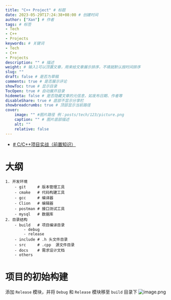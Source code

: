 ```yaml
---
title: "C++ Project" # 标题
date: 2023-05-29T17:24:38+08:00 # 创建时间
author: ["Xan"] # 作者
tags: # 标签
- Tech 
- C++ 
- Projects 
keywords: # 关键词
- Tech 
- C++ 
- Projects 
description: "" # 描述
weight: # 输入1可以顶置文章，用来给文章展示排序，不填就默认按时间排序
slug: ""
draft: false # 是否为草稿
comments: true # 是否展示评论
showToc: true # 显示目录
TocOpen: true # 自动展开目录
hidemeta: false # 是否隐藏文章的元信息，如发布日期、作者等
disableShare: true # 底部不显示分享栏
showbreadcrumbs: true # 顶部显示当前路径
cover:
    image: "" #图片路径 例：posts/tech/123/picture.png
    caption: "" # 图片底部描述
    alt: ""
    relative: false
---
```

- [# C/C++项目实战（前置知识）](https://www.bilibili.com/video/BV1bd4y1D7on/?spm_id_from=333.788&vd_source=ae16ff6478eb15c1b87880540263910b)
# 大纲
```
1. 开发环境
	- git     # 版本管理工具
	- cmake   # 代码构建工具
	- gcc     # 编译器
	- Clion   # 编辑器
	- postman # 接口测试工具
	- mysql   # 数据库
2. 目录结构
	- build   # 项目编译目录
		- debug 
		- release 
	- include # .h 头文件目录
	- src     # .cpp  源文件目录
	- docs    # 需求设计文档
	- others
```
# 项目的初始构建
添加 `Release` 模块，并将 `Debug` 和 `Release` 模块移至 `build` 目录下
![image.png](https://bu.dusays.com/2023/05/29/6474731d57da0.png)
